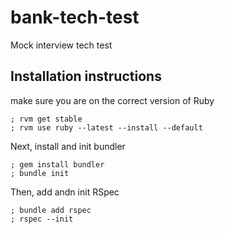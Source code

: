 # bank-tech-test
Mock interview tech test

## Installation instructions
make sure you are on the correct version of Ruby
```
; rvm get stable
; rvm use ruby --latest --install --default
```
Next, install and init bundler
```
; gem install bundler
; bundle init
```
Then, add andn init RSpec
```
; bundle add rspec
; rspec --init
```
